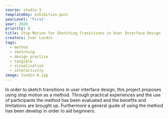 ```yaml
---
course: studio 1
templateKey: exhibition-post
yearLevel: 'First'
year: 2020
priority: 6
title: Stop-Motion for Sketching Transitions in User Interface Design
creators: Ivar Lundin
tags:
  - method
  - sketching
  - design practice
  - tangible
  - visualisation
  - interactivity
image: lundin-0.jpg
---
```


In order to sketch transitions in user interface design, this project proposes using stop motion as a method. Through practical experiences and the use of participants the method has been evaluated and the benefits and limitations are brought up. Furthermore a general guide of using the method has been develop in order to aid beginners.
